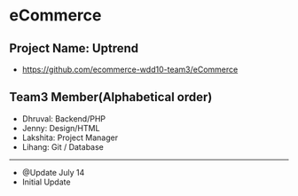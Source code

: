 # eCommerce

## Project Name: Uptrend
- <https://github.com/ecommerce-wdd10-team3/eCommerce>

## Team3 Member(Alphabetical order)

-   Dhruval: Backend/PHP
-   Jenny: Design/HTML
-   Lakshita: Project Manager
-   Lihang: Git / Database

---

-   @Update July 14
-   Initial Update
